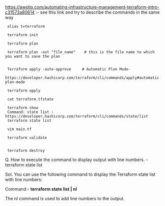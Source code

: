 https://awstip.com/automating-infrastructure-management-terraform-intro-c31573a80614 :- see this link and try to describe the commands in the same way
     
     alias t=terraform
    
     terraform init 
     
     terraform plan

     terraform plan -out "file_name"    # this is the file name to which you want to save the plan
     
     
     Terraform apply -auto-approve     # Automatic Plan Mode-
     https://developer.hashicorp.com/terraform/cli/commands/apply#automatic-plan-mode
     
     terraform apply
    
     cat terraform.tfstate 
    
     terraform show
     Command: state list : https://developer.hashicorp.com/terraform/cli/commands/state/list
     terraform state list
      
     vim main.tf 
     
     terraform validate 
    
     
     terraform destroy

Q.   How to execute the command to display output with line numbers. - terraform state list

Sol. You can use the following command to display the Terraform state list with line numbers:

Command:-  **terraform state list | nl**

The nl command is used to add line numbers to the output.
     

